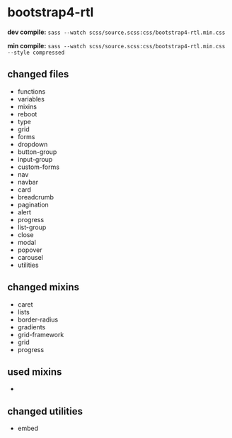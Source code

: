 # bootstrap4-rtl

__dev compile:__ `sass --watch scss/source.scss:css/bootstrap4-rtl.min.css`

__min compile:__ `sass --watch scss/source.scss:css/bootstrap4-rtl.min.css --style compressed`

## changed files

- functions
- variables
- mixins
- reboot
- type
- grid
- forms
- dropdown
- button-group
- input-group
- custom-forms
- nav
- navbar
- card
- breadcrumb
- pagination
- alert
- progress
- list-group
- close
- modal
- popover
- carousel
- utilities

## changed mixins

- caret
- lists
- border-radius
- gradients
- grid-framework
- grid
- progress

## used mixins

- 

## changed utilities

- embed
